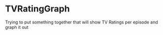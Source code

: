 # TVRatingGraph
Trying to put something together that will show TV Ratings per episode and graph it out
